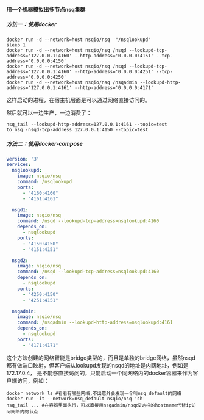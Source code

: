 #### 用一个机器模拟出多节点nsq集群

##### 方法一：使用docker

```shell
docker run -d --network=host nsqio/nsq  "/nsqlookupd"
sleep 1
docker run -d --network=host nsqio/nsq /nsqd --lookupd-tcp-address='127.0.0.1:4160' --http-address='0.0.0.0:4151' --tcp-address='0.0.0.0:4150'
docker run -d --network=host nsqio/nsq /nsqd --lookupd-tcp-address='127.0.0.1:4160' --http-address='0.0.0.0:4251' --tcp-address='0.0.0.0:4250'
docker run -d --network=host nsqio/nsq /nsqadmin --lookupd-http-address='127.0.0.1:4161' --http-address='0.0.0.0:4171'
```

这样启动的进程，在宿主机层面是可以通过网络直接访问的。

然后就可以一边生产，一边消费了：

```shell
nsq_tail --lookupd-http-address=127.0.0.1:4161 --topic=test
to_nsq -nsqd-tcp-address 127.0.0.1:4150 --topic=test
```



##### 方法二：使用docker-compose

```yaml
version: '3'
services:
  nsqlookupd:
    image: nsqio/nsq
    command: /nsqlookupd
    ports:
      - "4160:4160"
      - "4161:4161"

  nsqd1:
    image: nsqio/nsq
    command: /nsqd --lookupd-tcp-address=nsqlookupd:4160
    depends_on:
      - nsqlookupd
    ports:
      - "4150:4150"
      - "4151:4151"

  nsqd2:
    image: nsqio/nsq
    command: /nsqd --lookupd-tcp-address=nsqlookupd:4160
    depends_on:
      - nsqlookupd
    ports:
      - "4250:4150"
      - "4251:4151"

  nsqadmin:
    image: nsqio/nsq
    command: /nsqadmin --lookupd-http-address=nsqlookupd:4161
    depends_on:
      - nsqlookupd
    ports:
      - "4171:4171"

```

这个方法创建的网络智能是bridge类型的，而且是单独的bridge网络，虽然nsqd都有做端口映射，但客户端从lookupd发现的nsqd的地址是内网地址，例如是172.17.0.4， 是不能够直接访问的，只能启动一个同网络内的docker容器来作为客户端访问，例如：

```shell
docker network ls #看看有哪些网络,不出意外会发现一个叫nsq_default的网络
docker run -it --network=nsq_default nsqio/nsq 'sh'
nsq_tail ... #在容器里面执行，可以直接用nsqadmin/nsqd2这样的hostname代替ip访问网络内的节点
```

